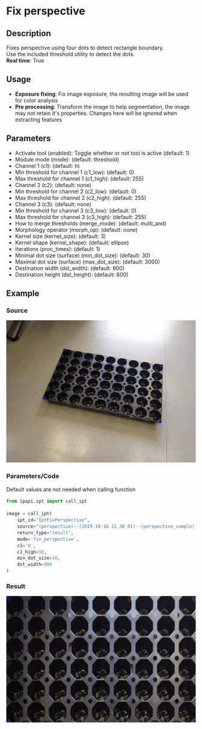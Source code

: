# Fix perspective

## Description

Fixes perspective using four dots to detect rectangle boundary.  
Use the included threshold utility to detect the dots.  
**Real time**: True

## Usage

- **Exposure fixing**: Fix image exposure, the resulting image will be used for color analysis
- **Pre processing**: Transform the image to help segmentation, the image may not retain it's properties. Changes here will be ignored when extracting features

## Parameters

- Activate tool (enabled): Toggle whether or not tool is active (default: 1)
- Module mode (mode): (default: threshold)
- Channel 1 (c1): (default: h)
- Min threshold for channel 1 (c1_low): (default: 0)
- Max threshold for channel 1 (c1_high): (default: 255)
- Channel 2 (c2): (default: none)
- Min threshold for channel 2 (c2_low): (default: 0)
- Max threshold for channel 2 (c2_high): (default: 255)
- Channel 3 (c3): (default: none)
- Min threshold for channel 3 (c3_low): (default: 0)
- Max threshold for channel 3 (c3_high): (default: 255)
- How to merge thresholds (merge_mode): (default: multi_and)
- Morphology operator (morph_op): (default: none)
- Kernel size (kernel_size): (default: 3)
- Kernel shape (kernel_shape): (default: ellipse)
- Iterations (proc_times): (default: 1)
- Minimal dot size (surface) (min_dot_size): (default: 30)
- Maximal dot size (surface) (max_dot_size): (default: 3000)
- Destination width (dst_width): (default: 800)
- Destination height (dst_height): (default: 600)

## Example

### Source

![Source image](images/perspective_sample.jpg)

### Parameters/Code

Default values are not needed when calling function

```python
from ipapi.ipt import call_ipt

image = call_ipt(
    ipt_id="IptFixPerspective",
    source="(perspective)--(2019-10-16 11_30_01)--(perspective_sample)--(vis-top).jpg",
    return_type="result",
    mode='fix_perspective',
    c1='b',
    c1_high=50,
    min_dot_size=10,
    dst_width=900
)
```

### Result

![Result image](images/ipt_Fix_perspective.jpg)
